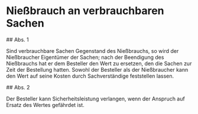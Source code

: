 # Nießbrauch an verbrauchbaren Sachen



\#\# Abs. 1

 Sind verbrauchbare Sachen Gegenstand des Nießbrauchs, so wird der Nießbraucher Eigentümer der Sachen; nach der Beendigung des Nießbrauchs hat er dem Besteller den Wert zu ersetzen, den die Sachen zur Zeit der Bestellung hatten. Sowohl der Besteller als der Nießbraucher kann den Wert auf seine Kosten durch Sachverständige feststellen lassen.

\#\# Abs. 2

 Der Besteller kann Sicherheitsleistung verlangen, wenn der Anspruch auf Ersatz des Wertes gefährdet ist. 

